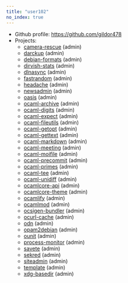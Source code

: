 ```yaml
---
title: "user102"
no_index: true
---
```


* Github profile: https://github.com/gildor478
* Projects:
  * [camera-rescue](/projects/camera-rescue/) (admin)
  * [darckup](/projects/darckup/) (admin)
  * [debian-formats](/projects/debian-formats/) (admin)
  * [dirvish-stats](/projects/dirvish-stats/) (admin)
  * [dlnasync](/projects/dlnasync/) (admin)
  * [fastrandom](/projects/fastrandom/) (admin)
  * [headache](/projects/headache/) (admin)
  * [newsadmin](/projects/newsadmin/) (admin)
  * [oasis](/projects/oasis/) (admin)
  * [ocaml-archive](/projects/ocaml-archive/) (admin)
  * [ocaml-digits](/projects/ocaml-digits/) (admin)
  * [ocaml-expect](/projects/ocaml-expect/) (admin)
  * [ocaml-fileutils](/projects/ocaml-fileutils/) (admin)
  * [ocaml-getopt](/projects/ocaml-getopt/) (admin)
  * [ocaml-gettext](/projects/ocaml-gettext/) (admin)
  * [ocaml-markdown](/projects/ocaml-markdown/) (admin)
  * [ocaml-meeting](/projects/ocaml-meeting/) (admin)
  * [ocaml-moifile](/projects/ocaml-moifile/) (admin)
  * [ocaml-precommit](/projects/ocaml-precommit/) (admin)
  * [ocaml-primes](/projects/ocaml-primes/) (admin)
  * [ocaml-tee](/projects/ocaml-tee/) (admin)
  * [ocaml-unidiff](/projects/ocaml-unidiff/) (admin)
  * [ocamlcore-api](/projects/ocamlcore-api/) (admin)
  * [ocamlcore-theme](/projects/ocamlcore-theme/) (admin)
  * [ocamlify](/projects/ocamlify/) (admin)
  * [ocamlmod](/projects/ocamlmod/) (admin)
  * [ocsigen-bundler](/projects/ocsigen-bundler/) (admin)
  * [ocurl-cache](/projects/ocurl-cache/) (admin)
  * [odn](/projects/odn/) (admin)
  * [opam2debian](/projects/opam2debian/) (admin)
  * [ounit](/projects/ounit/) (admin)
  * [process-monitor](/projects/process-monitor/) (admin)
  * [savete](/projects/savete/) (admin)
  * [sekred](/projects/sekred/) (admin)
  * [siteadmin](/projects/siteadmin/) (admin)
  * [template](/projects/template/) (admin)
  * [xdg-basedir](/projects/xdg-basedir/) (admin)